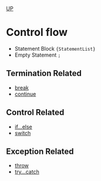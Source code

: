 [UP](../index.md)

# Control flow

- Statement Block  `{StatementList}`
- Empty Statement `;`

## Termination Related
- [break](./break.md)
- [continue](./continue.md)

## Control Related
- [if...else](./ifelse.md)
- [switch](./switch.md)

## Exception Related
- [throw](./throw.md)
- [try...catch](./trycatch.md)